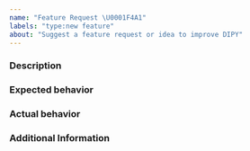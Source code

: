 ```yaml
---
name: "Feature Request \U0001F4A1"
labels: "type:new feature"
about: "Suggest a feature request or idea to improve DIPY"
---
```


<!-- The text within this markup is a comment, and is intended to provide
guidelines to open an issue in the DIPY repository. This text will not
be part of the issue.

Before submitting an issue, please check that your issue has not been
already filed. -->

### Description

<!-- Description of the feature request. -->

### Expected behavior

<!-- What you expect to happen. -->

### Actual behavior

<!-- What actually happens. -->

### Additional Information

<!-- Any additional information, configuration or data that might be necessary
to reproduce the issue. -->


<!-- **Note**: Use issues for their purpose; issues are not for code help. Need
help? Ask your question at DIPY discussions (https://github.com/dipy/dipy/discussions). -->
